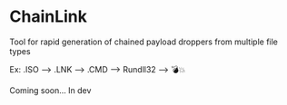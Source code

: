 # ChainLink
Tool for rapid generation of chained payload droppers from multiple file types

Ex:
.ISO --> .LNK --> .CMD --> Rundll32 --> 💣💥

Coming soon... In dev
